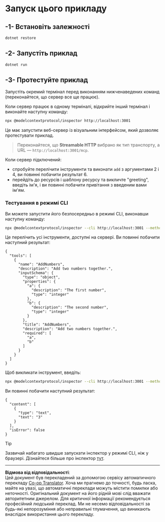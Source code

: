 <!--
CO_OP_TRANSLATOR_METADATA:
{
  "original_hash": "dde4e32e4b55ef4962c411b39d2340a7",
  "translation_date": "2025-09-03T16:21:04+00:00",
  "source_file": "03-GettingStarted/06-http-streaming/solution/dotnet/README.md",
  "language_code": "uk"
}
-->
# Запуск цього прикладу

## -1- Встановіть залежності

```bash
dotnet restore
```

## -2- Запустіть приклад

```bash
dotnet run
```

## -3- Протестуйте приклад

Запустіть окремий термінал перед виконанням нижченаведених команд (переконайтеся, що сервер все ще працює).

Коли сервер працює в одному терміналі, відкрийте інший термінал і виконайте наступну команду:

```bash
npx @modelcontextprotocol/inspector http://localhost:3001
```

Це має запустити веб-сервер із візуальним інтерфейсом, який дозволяє протестувати приклад.

> Переконайтеся, що **Streamable HTTP** вибрано як тип транспорту, а URL — `http://localhost:3001/mcp`.

Коли сервер підключений:

- спробуйте перелічити інструменти та виконати `add` з аргументами 2 і 4, ви повинні побачити результат 6.
- перейдіть до ресурсів і шаблону ресурсу та викличте "greeting", введіть ім'я, і ви повинні побачити привітання з введеним вами ім'ям.

### Тестування в режимі CLI

Ви можете запустити його безпосередньо в режимі CLI, виконавши наступну команду:

```bash 
npx @modelcontextprotocol/inspector --cli http://localhost:3001 --method tools/list
```

Це перелічить усі інструменти, доступні на сервері. Ви повинні побачити наступний результат:

```text
{
  "tools": [
    {
      "name": "AddNumbers",
      "description": "Add two numbers together.",
      "inputSchema": {
        "type": "object",
        "properties": {
          "a": {
            "description": "The first number",
            "type": "integer"
          },
          "b": {
            "description": "The second number",
            "type": "integer"
          }
        },
        "title": "AddNumbers",
        "description": "Add two numbers together.",
        "required": [
          "a",
          "b"
        ]
      }
    }
  ]
}
```

Щоб викликати інструмент, введіть:

```bash
npx @modelcontextprotocol/inspector --cli http://localhost:3001 --method tools/call --tool-name AddNumbers --tool-arg a=1 --tool-arg b=2
```

Ви повинні побачити наступний результат:

```text
{
  "content": [
    {
      "type": "text",
      "text": "3"
    }
  ],
  "isError": false
}
```

> [!TIP]
> Зазвичай набагато швидше запускати інспектор у режимі CLI, ніж у браузері.
> Дізнайтеся більше про інспектор [тут](https://github.com/modelcontextprotocol/inspector).

---

**Відмова від відповідальності**:  
Цей документ був перекладений за допомогою сервісу автоматичного перекладу [Co-op Translator](https://github.com/Azure/co-op-translator). Хоча ми прагнемо до точності, будь ласка, майте на увазі, що автоматичні переклади можуть містити помилки або неточності. Оригінальний документ на його рідній мові слід вважати авторитетним джерелом. Для критичної інформації рекомендується професійний людський переклад. Ми не несемо відповідальності за будь-які непорозуміння або неправильні тлумачення, що виникають внаслідок використання цього перекладу.